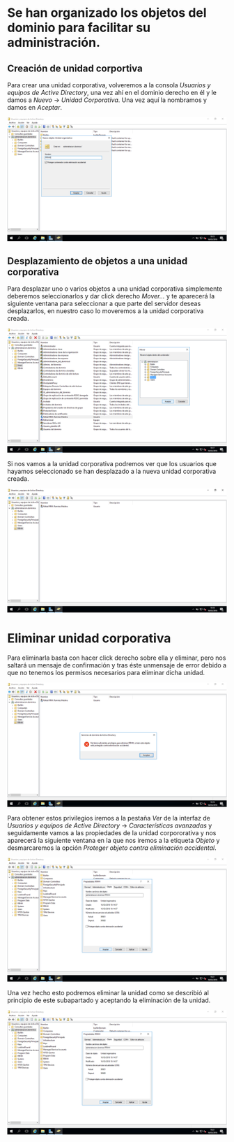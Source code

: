 # Se han organizado los objetos del dominio para facilitar su administración.
## Creación de unidad corportiva

Para crear una unidad corporativa, volveremos a la consola *Usuarios y equipos de Active Directory*, una vez ahí en el dominio derecho en él y le damos a *Nuevo* -> *Unidad Corporativa*. Una vez aquí la nombramos y damos en *Aceptar*.

![alt text](https://github.com/raframmed/administracion_de_dominios/blob/master/assets/images/f/unidad_organizativa.png "Creando unidad corporativa")

## Desplazamiento de objetos a una unidad corporativa

Para desplazar uno o varios objetos a una unidad corporativa simplemente deberemos seleccionarlos y dar click derecho *Mover...* y te aparecerá la siguiente ventana para seleccionar a que parte del servidor deseas desplazarlos, en nuestro caso lo moveremos a la unidad corporativa creada.

![alt text](https://github.com/raframmed/administracion_de_dominios/blob/master/assets/images/f/unidad_organizativa2.png "Desplazando unidad corporativa")

Si nos vamos a la unidad corporativa podremos ver que los usuarios que hayamos seleccionado se han desplazado a la nueva unidad corporativa creada.

![alt text](https://github.com/raframmed/administracion_de_dominios/blob/master/assets/images/f/unidad_organizativa3.png "Creando unidad corporativa")

# Eliminar unidad corporativa

Para eliminarla basta con hacer click derecho sobre ella y eliminar, pero nos saltará un mensaje de confirmación y tras éste unmensaje de error debido a que no tenemos los permisos necesarios para eliminar dicha unidad.

![alt text](https://github.com/raframmed/administracion_de_dominios/blob/master/assets/images/f/unidad_organizativa4.png "Eliminando unidad corporativa")

Para obtener estos privilegios iremos a la pestaña *Ver* de la interfaz de *Usuarios y equipos de Active Directory* -> *Características avanzadas* y seguidamente vamos a las propiedades de la unidad corpororativa y nos aparecerá la siguiente ventana en la que nos iremos a la etiqueta *Objeto* y desmarcaremos la opción *Proteger objeto contra eliminación accidental*.

![alt text](https://github.com/raframmed/administracion_de_dominios/blob/master/assets/images/f/unidad_organizativa5.png "Eliminando unidad corporativa")

Una vez hecho esto podremos eliminar la unidad como se describió al principio de este subapartado y aceptando la eliminación de la unidad.

![alt text](https://github.com/raframmed/administracion_de_dominios/blob/master/assets/images/f/unidad_organizativa5.png "Eliminando unidad corporativa")

